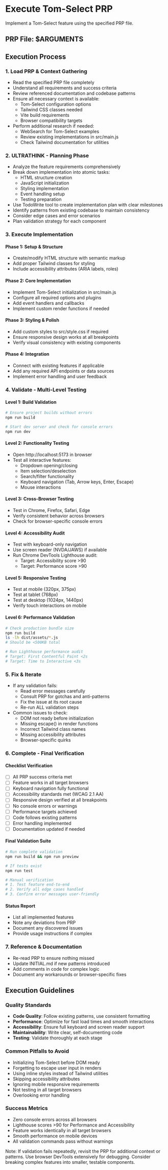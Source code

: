 # Execute Tom-Select PRP

Implement a Tom-Select feature using the specified PRP file.

## PRP File: $ARGUMENTS

## Execution Process

### 1. **Load PRP & Context Gathering**
   - Read the specified PRP file completely
   - Understand all requirements and success criteria
   - Review referenced documentation and codebase patterns
   - Ensure all necessary context is available:
     - Tom-Select configuration options
     - Tailwind CSS classes needed
     - Vite build requirements
     - Browser compatibility targets
   - Perform additional research if needed:
     - WebSearch for Tom-Select examples
     - Review existing implementations in src/main.js
     - Check Tailwind documentation for utilities

### 2. **ULTRATHINK - Planning Phase**
   - Analyze the feature requirements comprehensively
   - Break down implementation into atomic tasks:
     - HTML structure creation
     - JavaScript initialization
     - Styling implementation
     - Event handling setup
     - Testing preparation
   - Use TodoWrite tool to create implementation plan with clear milestones
   - Identify patterns from existing codebase to maintain consistency
   - Consider edge cases and error scenarios
   - Plan validation strategy for each component

### 3. **Execute Implementation**
   
   #### Phase 1: Setup & Structure
   - Create/modify HTML structure with semantic markup
   - Add proper Tailwind classes for styling
   - Include accessibility attributes (ARIA labels, roles)
   
   #### Phase 2: Core Implementation
   - Implement Tom-Select initialization in src/main.js
   - Configure all required options and plugins
   - Add event handlers and callbacks
   - Implement custom render functions if needed
   
   #### Phase 3: Styling & Polish
   - Add custom styles to src/style.css if required
   - Ensure responsive design works at all breakpoints
   - Verify visual consistency with existing components
   
   #### Phase 4: Integration
   - Connect with existing features if applicable
   - Add any required API endpoints or data sources
   - Implement error handling and user feedback

### 4. **Validate - Multi-Level Testing**

   #### Level 1: Build Validation
   ```bash
   # Ensure project builds without errors
   npm run build
   
   # Start dev server and check for console errors
   npm run dev
   ```
   
   #### Level 2: Functionality Testing
   - Open http://localhost:5173 in browser
   - Test all interactive features:
     - Dropdown opening/closing
     - Item selection/deselection
     - Search/filter functionality
     - Keyboard navigation (Tab, Arrow keys, Enter, Escape)
     - Mouse interactions
   
   #### Level 3: Cross-Browser Testing
   - Test in Chrome, Firefox, Safari, Edge
   - Verify consistent behavior across browsers
   - Check for browser-specific console errors
   
   #### Level 4: Accessibility Audit
   - Test with keyboard-only navigation
   - Use screen reader (NVDA/JAWS) if available
   - Run Chrome DevTools Lighthouse audit:
     - Target: Accessibility score >90
     - Target: Performance score >90
   
   #### Level 5: Responsive Testing
   - Test at mobile (320px, 375px)
   - Test at tablet (768px)
   - Test at desktop (1024px, 1440px)
   - Verify touch interactions on mobile
   
   #### Level 6: Performance Validation
   ```bash
   # Check production bundle size
   npm run build
   ls -lh dist/assets/*.js
   # Should be <500KB total
   
   # Run Lighthouse performance audit
   # Target: First Contentful Paint <2s
   # Target: Time to Interactive <3s
   ```

### 5. **Fix & Iterate**
   - If any validation fails:
     - Read error messages carefully
     - Consult PRP for gotchas and anti-patterns
     - Fix the issue at its root cause
     - Re-run ALL validation steps
   - Common issues to check:
     - DOM not ready before initialization
     - Missing escape() in render functions
     - Incorrect Tailwind class names
     - Missing accessibility attributes
     - Browser-specific quirks

### 6. **Complete - Final Verification**

   #### Checklist Verification
   - [ ] All PRP success criteria met
   - [ ] Feature works in all target browsers
   - [ ] Keyboard navigation fully functional
   - [ ] Accessibility standards met (WCAG 2.1 AA)
   - [ ] Responsive design verified at all breakpoints
   - [ ] No console errors or warnings
   - [ ] Performance targets achieved
   - [ ] Code follows existing patterns
   - [ ] Error handling implemented
   - [ ] Documentation updated if needed
   
   #### Final Validation Suite
   ```bash
   # Run complete validation
   npm run build && npm run preview
   
   # If tests exist
   npm run test
   
   # Manual verification
   # 1. Test feature end-to-end
   # 2. Verify all edge cases handled
   # 3. Confirm error messages user-friendly
   ```
   
   #### Status Report
   - List all implemented features
   - Note any deviations from PRP
   - Document any discovered issues
   - Provide usage instructions if complex

### 7. **Reference & Documentation**
   - Re-read PRP to ensure nothing missed
   - Update INITIAL.md if new patterns introduced
   - Add comments in code for complex logic
   - Document any workarounds or browser-specific fixes

## Execution Guidelines

### Quality Standards
- **Code Quality**: Follow existing patterns, use consistent formatting
- **Performance**: Optimize for fast load times and smooth interactions
- **Accessibility**: Ensure full keyboard and screen reader support
- **Maintainability**: Write clear, self-documenting code
- **Testing**: Validate thoroughly at each stage

### Common Pitfalls to Avoid
- Initializing Tom-Select before DOM ready
- Forgetting to escape user input in renders
- Using inline styles instead of Tailwind utilities
- Skipping accessibility attributes
- Ignoring mobile responsive requirements
- Not testing in all target browsers
- Overlooking error handling

### Success Metrics
- Zero console errors across all browsers
- Lighthouse scores >90 for Performance and Accessibility
- Feature works identically in all target browsers
- Smooth performance on mobile devices
- All validation commands pass without warnings

Note: If validation fails repeatedly, revisit the PRP for additional context or patterns. Use browser DevTools extensively for debugging. Consider breaking complex features into smaller, testable components.